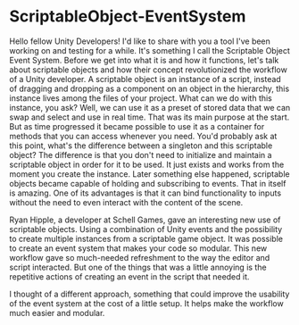 # ScriptableObject-EventSystem
Hello fellow Unity Developers!
I'd like to share with you a tool I've been working on and testing for a while. It's something I call the Scriptable Object Event System. Before we get into what it is and how it functions, let's talk about scriptable objects and how their concept revolutionized the workflow of a Unity developer.
A scriptable object is an instance of a script, instead of dragging and dropping as a component on an object in the hierarchy, this instance lives among the files of your project. What can we do with this instance, you ask? 
Well, we can use it as a preset of stored data that we can swap and select and use in real time. That was its main purpose at the start. But as time progressed it became possible to use it as a container for methods that you can access whenever you need. You'd probably ask at this point, what's the difference between a singleton and this scriptable object?
The difference is that you don't need to initialize and maintain a scriptable object in order for it to be used. It just exists and works from the moment you create the instance. 
Later something else happened, scriptable objects became capable of holding and subscribing to events. That in itself is amazing. One of its advantages is that it can bind functionality to inputs without the need to even interact with the content of the scene. 

Ryan Hipple, a developer at Schell Games, gave an interesting new use of scriptable objects. 
Using a combination of Unity events and the possibility to create multiple instances from a scriptable game object. It was possible to create an event system that makes your code so modular. This new workflow gave so much-needed refreshment to the way the editor and script interacted. 
But one of the things that was a little annoying is the repetitive actions of creating an event in the script that needed it. 

I thought of a different approach, something that could improve the usability of the event system at the cost of a little setup. It helps make the workflow much easier and modular.
